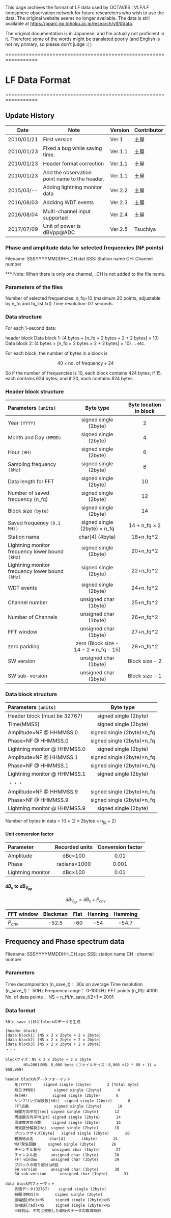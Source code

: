 This page archives the format of LF data used by OCTAVES : VLF/LF ionosphere observation network for future researchers who wish to use the data. The original website seems no longer available. The data is still available at https://pparc.gp.tohoku.ac.jp/research/vlf/#data.

The original documentation is in Japanese, and I'm actually not proficient in it. Therefore some of the words might be translated poorly (and English is not my primary, so please don't judge :( )

=================================================================
# LF Data Format
=================================================================

## Update History
Date | Note | Version | Contributor
|----|----|----|----|
|2010/01/21 | First version | Ver.1 | 土屋 |
|2010/01/23 | Fixed a bug while saving time.| Ver.1.1 | 土屋
|2010/01/23 | Header format correction	    | Ver.1.1 | 土屋
|2010/01/23 | Add the observation point name to the header. | Ver.1.1 | 土屋
|2015/03/--	| Adding lightning monitor data	|Ver.2.2 | 土屋
|2016/08/03	| Addidng WDT events			|Ver.2.3 | 土屋
|2016/08/04	| Multi-channel input supported |Ver.2.4 | 土屋
|2017/07/09	| Unit of power is dBVpp@ADC    |Ver.2.5 | Tsuchiya

### Phase and amplitude data for selected frequencies (NF points)
Filename: SSSYYYYMMDDHH_CH.dat
SSS: Station name
CH: Channel number

*** Note: When there is only one channel, _CH is not added to the file name.

### Parameters of the files
Number of selected frequencies: n_fq=10 (maximum 20 points, adjustable by n_fq and fq_list.txt)
Time resolution: 0.1 seconds

### Data structure
For each 1-second data:

header block
Data block 1: (4 bytes + [n_fq × 2 bytes × 2 + 2 bytes] × 10)
Data block 2: (4 bytes + [n_fq × 2 bytes × 2 + 2 bytes] × 10)
…
etc.

For each block, the number of bytes in a block is

```math
40 \times \text{no. of frequency} + 24
```

So if the number of frequencies is 10, each block contains 424 bytes; if 15, each contains 624 bytes; and if 20, each contains 824 bytes.

### Header block structure
|Parameters `(units)`| Byte type | Byte location in block |
|:---- | :----: | :----: |
|Year `(YYYY)` | signed single (2byte) | 2 |
|Month and Day `(MMDD)` | signed single (2byte) | 4 |
|Hour `(HH)` | signed single (2byte) | 6 |
|Sampling frequency `(kHz)` | signed single (2byte) | 8 |
|Data length for FFT | signed single (2byte) | 10 |
|Number of saved frequency (n_fq) | signed single (2byte) | 12 |
|Block size `(byte)` | signed single (2byte) | 14
|Saved frequency `(0.1 MHz)` | signed single (2byte) × n_fq | 14 + n_fq × 2
|Station name | char[4] (4byte) | 18+n_fq*2
|Lightning monitor frequency lower bound `(kHz)` | signed single (2byte) | 20+n_fq*2
|Lightning monitor frequency lower bound `(kHz)` | signed single (2byte) | 22+n_fq*2
|WDT events | signed single (2byte) | 24+n_fq*2
|Channel number | unsigned char (1byte) | 25+n_fq*2
|Number of Channels | unsigned char (1byte) | 26+n_fq*2
|FFT window | unsigned char (1byte) | 27+n_fq*2
|zero padding | zero (Block size - 14 - 2 × n_fq - 15)  | 28+n_fq*2
|SW version | unsigned char (1byte) | Block size - 2	
|SW sub-version | unsigned char (1byte) | Block size - 1

### Data block structure
|Parameters `(units)`| Byte type |
|:---- | :----: |
| Header block (must be 32767) | signed single (2byte)
|Time(MMSS) | signed single (2byte)
|Amplitude×NF @ HHMMSS.0 | signed single (2byte)×n_fq	
|Phase×NF @ HHMMSS.0 | signed single (2byte)×n_fq
|Lightning monitor @ HHMMSS.0 | signed single (2byte)		
|Amplitude×NF @ HHMMSS.1 | signed single (2byte)×n_fq	
|Phase×NF @ HHMMSS.1 | signed single (2byte)×n_fq
|Lightning monitor @ HHMMSS.1 | signed single (2byte)
|・・・							
|Amplitude×NF @ HHMMSS.9 | signed single (2byte)×n_fq	
|Phase×NF @ HHMMSS.9 | signed single (2byte)×n_fq
|Lightning monitor @ HHMMSS.9 | signed single (2byte)

Number of bytes in data = $10 \times (2 \times 2 \text{bytes} \times \text{n}_{fq} + 2)$

#### Unit conversion factor
|Parameter | Recorded units | Conversion factor |
|:---- | :----: | :----: |
|Amplitude | dBc×100 | 0.01 |
|Phase | radians×1000 | 0.001 |
|Lightning monitor | dBc×100 | 0.01 |

#### $dB_c$ to $dB_{V_{pp}}$
```math
dB_{V_{pp}} = dB_c + P_{cnv}
```
|FFT window| Blackman | Flat | Hanning | Hamming |
|:---- | :----: | :----: | :----: | :----: |
|$P_{cnv}$ | -52.5 | -60 | -54 | -54.7


## Frequency and Phase spectrum data
Filename: SSSYYYYMMDDHH_CH.spc
SSS: station name
CH : channel number

### Parameters
Time decomposition (n_save_t)：	30s on average
Time resolution (n_save_f)：	50Hz
Frequency range：	0-100kHz
FFT points (n_fft):   4000
No. of data points：	NS = n_fft/n_save_f/2+1 = 2001

### Data format
	30(n_save_t)秒に1blockのデータを生成

	[header block]
	[data block1] (NS x 2 x 2byte + 2 x 2byte)
	[data block2] (NS x 2 x 2byte + 2 x 2byte)
	[data block3] (NS x 2 x 2byte + 2 x 2byte)
	・・・

	blockサイズ：NS x 2 x 2byte + 2 x 2byte
			NS=2001の時、8,008 byte (ファイルサイズ：8,008 ×(2 * 60 + 1) = 968,968)

	header block内データフォーマット
		年(YYYY)		signed single (2byte)		2 [Total Byte]
		月日(MMDD)		signed single (2byte)		4
		時(HH)			signed single (2byte)		6
		サンプリング周波数[kHz]	signed single (2byte)		8
		FFT点数			signed single (2byte)		10
		時間方向平均[sec]	signed single (2byte)		12
		周波数方向平均[pt]	signed single (2byte)		14
		周波数方向点数		signed single (2byte)		16
		周波数分解能[Hz]	signed single (2byte)		18
		ブロックサイズ[Byte]	signed single (2byte)		20
		観測地点名		char[4]	      (4byte)		24
		WDT発生回数		signed single (2byte)		26
		チャンネル番号		unsigned char (1byte)		27
		チャンネル数		unsigned char (1byte)		28
		FFT window		unsigned char (1byte)		29
		ブロックの残り部分は0詰
		SW version		unsigned char (1byte)		30
		SW sub-version		unsigned char (1byte)		31

	data block内フォーマット
		先頭データ(32767) 	signed single (2byte)
		時間(MMSS)※		signed single (2byte)
		振幅値[dBc]×NS		signed single (2byte)×NS
		位相値[rad]×NS		signed single (2byte)×NS
		※時刻は、平均に使用した最後のデータの取得時刻

